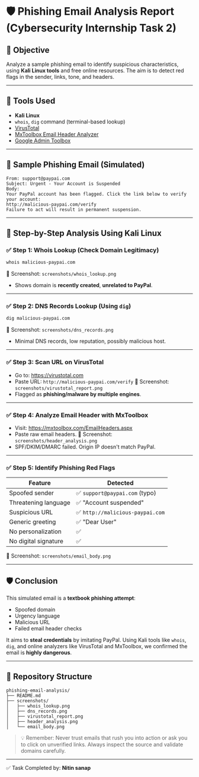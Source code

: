 # 🛡️ Phishing Email Analysis Report (Cybersecurity Internship Task 2)

## 🎯 Objective
Analyze a sample phishing email to identify suspicious characteristics, using **Kali Linux tools** and free online resources. The aim is to detect red flags in the sender, links, tone, and headers.

---

## 🔧 Tools Used
- **Kali Linux**
- `whois`, `dig` command (terminal-based lookup)
- [VirusTotal](https://www.virustotal.com)
- [MxToolbox Email Header Analyzer](https://mxtoolbox.com/EmailHeaders.aspx)
- [Google Admin Toolbox](https://toolbox.googleapps.com)

---

## 📨 Sample Phishing Email (Simulated)
```
From: support@paypai.com
Subject: Urgent - Your Account is Suspended
Body:
Your PayPal account has been flagged. Click the link below to verify your account:
http://malicious-paypai.com/verify
Failure to act will result in permanent suspension.
```

---

## 🧪 Step-by-Step Analysis Using Kali Linux

### ✅ Step 1: Whois Lookup (Check Domain Legitimacy)
```bash
whois malicious-paypai.com
```
📸 Screenshot: `screenshots/whois_lookup.png`
- Shows domain is **recently created**, **unrelated to PayPal**.

---

### ✅ Step 2: DNS Records Lookup (Using `dig`)
```bash
dig malicious-paypai.com
```
📸 Screenshot: `screenshots/dns_records.png`
- Minimal DNS records, low reputation, possibly malicious host.

---

### ✅ Step 3: Scan URL on VirusTotal
- Go to: https://virustotal.com
- Paste URL: `http://malicious-paypai.com/verify`
📸 Screenshot: `screenshots/virustotal_report.png`
- Flagged as **phishing/malware by multiple engines**.

---

### ✅ Step 4: Analyze Email Header with MxToolbox
- Visit: https://mxtoolbox.com/EmailHeaders.aspx
- Paste raw email headers.
📸 Screenshot: `screenshots/header_analysis.png`
- SPF/DKIM/DMARC failed. Origin IP doesn't match PayPal.

---

### ✅ Step 5: Identify Phishing Red Flags
| Feature | Detected |
|--------|----------|
| Spoofed sender | ✅ `support@paypai.com` (typo) |
| Threatening language | ✅ "Account suspended" |
| Suspicious URL | ✅ `http://malicious-paypai.com` |
| Generic greeting | ✅ "Dear User" |
| No personalization | ✅ |
| No digital signature | ✅ |

📸 Screenshot: `screenshots/email_body.png`

---

## 🛡️ Conclusion
This simulated email is a **textbook phishing attempt**:
- Spoofed domain
- Urgency language
- Malicious URL
- Failed email header checks

It aims to **steal credentials** by imitating PayPal. Using Kali tools like `whois`, `dig`, and online analyzers like VirusTotal and MxToolbox, we confirmed the email is **highly dangerous**.

---

## 📂 Repository Structure
```
phishing-email-analysis/
├── README.md
├── screenshots/
│   ├── whois_lookup.png
│   ├── dns_records.png
│   ├── virustotal_report.png
│   ├── header_analysis.png
│   └── email_body.png
```

> 💡 Remember: Never trust emails that rush you into action or ask you to click on unverified links. Always inspect the source and validate domains carefully.

---

✅ Task Completed by: **Nitin sanap**
